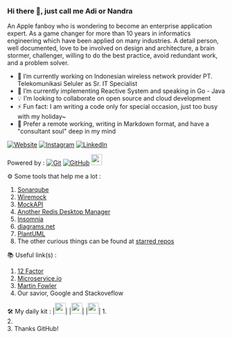 ### Hi there 👋, just call me Adi or Nandra

An Apple fanboy who is wondering to become an enterprise application expert. As a game changer for more than 10 years in informatics engineering which have been applied on many industries. A detail person, well documented, love to be involved on design and architecture, a brain stormer, challenger, willing to do the best practice, avoid redundant work, and a problem solver.
- 🔭 I’m currently working on Indonesian wireless network provider PT. Telekomunikasi Seluler as Sr. IT Specialist
- 🌱 I’m currently implementing Reactive System and speaking in Go - Java
- 💡 I’m looking to collaborate on open source and cloud development
- ⚡ Fun fact: I am writing a code only for special occasion, just too busy with my holiday~
- 💬 Prefer a remote working, writing in Markdown format, and have a "consultant soul" deep in my mind 

[Linkedin]: https://www.linkedin.com/in/adinandra-dharmasurya/
[Instagram]: https://www.instagram.com/adinandradrs
[GitHubHome]: https://github.com
[GitVCS]: https://git-scm.com/book/en/v2/Getting-Started-About-Version-Control

[![Website](https://img.shields.io/website?label=adinandradrs.github.io&style=for-the-badge&url=https://adinandradrs.github.io)](https://adinandradrs.github.io) [<img alt="Instagram" src="https://img.shields.io/badge/Instagram-E4405F?style=for-the-badge&logo=instagram&logoColor=white" />][Instagram] [<img alt="LinkedIn" src="https://img.shields.io/badge/linkedin-%230077B5.svg?&style=for-the-badge&logo=linkedin&logoColor=white" />][Linkedin]

Powered by :
[<img alt="Git" src="https://img.shields.io/badge/git-%23F05033.svg?style=for-the-badge&logo=git&logoColor=white" />][GitVCS] [<img alt="GitHub" src="https://img.shields.io/badge/GitHub-100000?style=for-the-badge&logo=github&logoColor=white" />][GitHubHome] [<img src="https://upload.wikimedia.org/wikipedia/commons/thumb/4/42/Jekyll_%28software%29_Logo.png/440px-Jekyll_%28software%29_Logo.png" height="25px">](https://jekyllrb.com/) [<img src="https://wac-cdn.atlassian.com/dam/jcr:a22c9f02-b225-4e34-9f1d-e5ac0265e543/Confluence@2x-blue.png?cdnVersion=309" height="15px">](https://id.atlassian.com/login?continue=https%3A%2F%2Fsupport.atlassian.com%2Fconfluence-server%2F) [<img src="https://wac-cdn.atlassian.com/dam/jcr:4e1c81b0-ef14-4d7a-89a5-98b66321d1af/trello-logo.png?cdnVersion=309" height="15px">](https://trello.com) 

⚙️ Some tools that help me a lot :
1. [Sonarqube](https://github.com/SonarSource/sonarqube)
2. [Wiremock](https://github.com/wiremock/wiremock)
3. [MockAPI](https://mockapi.io/)
4. [Another Redis Desktop Manager](https://github.com/qishibo/AnotherRedisDesktopManager)
5. [Insomnia](https://github.com/Kong/insomnia)
6. [diagrams.net](https://github.com/jgraph/drawio)
7. [PlantUML](https://plantuml.com)
8. The other curious things can be found at [starred repos](https://github.com/adinandradrs?tab=stars)

📚 Useful link(s) : 
1. [12 Factor](https://12factor.net/)
2. [Microservice.io](https://12factor.net/)
3. [Martin Fowler](https://martinfowler.com/)
4. Our savior, Google and Stackoveflow

🛠️ My daily kit :
|[<img src="https://avatars.githubusercontent.com/u/878437?s=200&v=4" height="25px">](https://jetbrains.com/)|
|[<img src="https://upload.wikimedia.org/wikipedia/commons/a/ab/Swagger-logo.png" height="25px">](https://swagger.io/)|
|[<img src="https://typora.io/img/favicon-64.png" height="25px">](https://typora.io/)|
1.  
2.  
3. 
Thanks GitHub!
<!--
**adinandradrs/adinandradrs** is a ✨ _special_ ✨ repository because its `README.md` (this file) appears on your GitHub profile.

Here are some ideas to get you started:
- 🤔 I’m looking for help with ...
- 💬 Ask me about ...
- 😄 Pronouns: ...
- 📫 How to reach me: ...
-->
